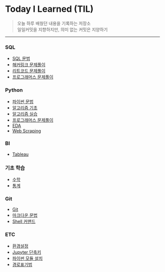 
# Today I Learned (TIL)
>오늘 하루 배웠던 내용을 기록하는 저장소   
>일일커밋을 지향하지만, 의미 없는 커밋은 지양하기   
----------------------------------------------------------------------------------------------------------------------

### SQL
- [SQL 문법](https://github.com/vive0508/TIL/blob/main/SQL/sql.md)
- [해커링크 문제풀이](https://github.com/vive0508/TIL/blob/main/SQL/HackerRank/README.md)
- [리트코드 문제풀이](https://github.com/vive0508/TIL/blob/main/SQL/LeetCode/README.md)
- [프로그래머스 문제풀이]()

### Python
- [파이썬 문법](https://github.com/vive0508/TIL/blob/main/Python/README.md)   
- [알고리즘 기초](https://github.com/vive0508/TIL/blob/main/Algorithm/README.md)    
- [알고리즘 실습](https://github.com/vive0508/TIL/blob/main/Algorithm_practice/README.md)   
- [프로그래머스 문제풀이](https://github.com/vive0508/TIL/tree/main/Coding_Test/%ED%94%84%EB%A1%9C%EA%B7%B8%EB%9E%98%EB%A8%B8%EC%8A%A4) 
- [EDA](https://github.com/vive0508/TIL/blob/main/ML_DL/EDA/README.md)
- [Web Scraping](https://github.com/vive0508/TIL/blob/main/ML_DL/Web_Scraping/README.md)

### BI
- [Tableau]()

### 기초 학습
- [수학](https://github.com/vive0508/TIL/blob/main/Basic_Math/basic_math.md)
- [통계](https://github.com/vive0508/TIL/blob/main/Basic_Statistics/README.md)

### Git
- [Git](https://github.com/vive0508/TIL/blob/main/Git/basic_git.md)
- [마크다운 문법](https://github.com/vive0508/TIL/blob/main/ETC/markdown_syntax.md)  
- [Shell 커맨드](https://github.com/vive0508/TIL/blob/main/ETC/shell_commands.md)  

### ETC
- [환경설정](https://github.com/vive0508/TIL/blob/main/ETC/setting.md)   
- [Jupyter 단축키](https://github.com/vive0508/TIL/blob/main/ETC/jupyter_shortcut.md)   
- [파이썬 모듈 설치](https://github.com/vive0508/TIL/blob/main/ETC/module.md)  
- [경로표기법](https://github.com/vive0508/TIL/blob/main/ETC/.md)

